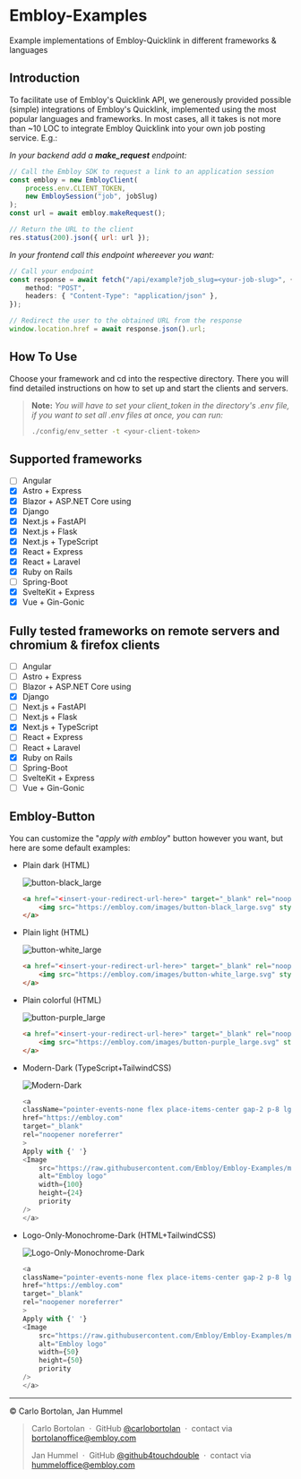 # Embloy-Examples
Example implementations of Embloy-Quicklink in different frameworks &amp; languages

## Introduction

To facilitate use of Embloy's Quicklink API, we generously provided possible (simple) integrations of Embloy's Quicklink, implemented using the most popular languages and frameworks. In most cases, all it takes is not more than ~10 LOC to integrate Embloy Quicklink into your own job posting service.
E.g.:

_In your backend add a **make_request** endpoint:_

```Javascript
// Call the Embloy SDK to request a link to an application session
const embloy = new EmbloyClient(
    process.env.CLIENT_TOKEN,
    new EmbloySession("job", jobSlug)
);
const url = await embloy.makeRequest();

// Return the URL to the client
res.status(200).json({ url: url });
```  

_In your frontend call this endpoint whereever you want:_

```TypeScript
// Call your endpoint
const response = await fetch("/api/example?job_slug=<your-job-slug>", {
    method: "POST",
    headers: { "Content-Type": "application/json" },
});

// Redirect the user to the obtained URL from the response
window.location.href = await response.json().url;
```  

## How To Use

Choose your framework and cd into the respective directory. There you will find detailed instructions on how to set up and start the clients and servers.

> **Note:** _You will have to set your client_token in the directory's .env file, if you want to set all .env files at once, you can run:_
>
> ```bash
> ./config/env_setter -t <your-client-token>
> ```


## Supported frameworks

- [ ] Angular
- [X] Astro + Express
- [X] Blazor + ASP.NET Core using
- [X] Django
- [X] Next.js + FastAPI
- [X] Next.js + Flask
- [X] Next.js + TypeScript
- [X] React + Express
- [X] React + Laravel
- [X] Ruby on Rails
- [ ] Spring-Boot
- [X] SvelteKit + Express
- [X] Vue + Gin-Gonic

## Fully tested frameworks on remote servers and chromium & firefox clients

- [ ] Angular
- [ ] Astro + Express
- [ ] Blazor + ASP.NET Core using
- [X] Django
- [ ] Next.js + FastAPI
- [ ] Next.js + Flask
- [X] Next.js + TypeScript
- [ ] React + Express
- [ ] React + Laravel
- [X] Ruby on Rails
- [ ] Spring-Boot
- [ ] SvelteKit + Express
- [ ] Vue + Gin-Gonic

## Embloy-Button

You can customize the "_apply with embloy_" button however you want, but here are some default examples:

- Plain dark (HTML)
    
    ![button-black_large](https://embloy.com/images/button-black_large.svg)

    ```HTML
    <a href="<insert-your-redirect-url-here>" target="_blank" rel="noopener noreferrer">
        <img src="https://embloy.com/images/button-black_large.svg" style="width: 300px; height: auto;">
    </a>
    ```

- Plain light (HTML)
    
    ![button-white_large](https://embloy.com/images/button-white_large.svg)

    ```HTML
    <a href="<insert-your-redirect-url-here>" target="_blank" rel="noopener noreferrer">
        <img src="https://embloy.com/images/button-white_large.svg" style="width: 300px; height: auto;">
    </a>
    ```

- Plain colorful (HTML)
    
    ![button-purple_large](https://embloy.com/images/button-purple_large.svg)

    ```HTML
    <a href="<insert-your-redirect-url-here>" target="_blank" rel="noopener noreferrer">
        <img src="https://embloy.com/images/button-purple_large.svg" style="width: 300px; height: auto;">
    </a>
    ```

- Modern-Dark (TypeScript+TailwindCSS) 

    ![Modern-Dark](https://github.com/Embloy/Embloy-Examples/assets/106114526/c2ab132b-05f4-484c-8cc1-435e2b9a4090)

    ```TypeScript
    <a
    className="pointer-events-none flex place-items-center gap-2 p-8 lg:pointer-events-auto lg:p-0"
    href="https://embloy.com"
    target="_blank"
    rel="noopener noreferrer"
    >
    Apply with {' '}
    <Image
        src="https://raw.githubusercontent.com/Embloy/Embloy-Examples/main/config/assets/embloy.svg"
        alt="Embloy logo"
        width={100}
        height={24}
        priority
    />
    </a>
    ```

- Logo-Only-Monochrome-Dark (HTML+TailwindCSS)
    
    ![Logo-Only-Monochrome-Dark](https://github.com/Embloy/Embloy-Examples/assets/106114526/243285cb-a6f5-4ff5-8662-9a5ba6b51561)

    ```TypeScript
    <a
    className="pointer-events-none flex place-items-center gap-2 p-8 lg:pointer-events-auto lg:p-0"
    href="https://embloy.com"
    target="_blank"
    rel="noopener noreferrer"
    >
    Apply with {' '}
    <Image
        src="https://raw.githubusercontent.com/Embloy/Embloy-Examples/main/config/assets/logo_black_white.svg"
        alt="Embloy logo"
        width={50}
        height={50}
        priority
    />
    </a>
    ```

---

© Carlo Bortolan, Jan Hummel

> Carlo Bortolan &nbsp;&middot;&nbsp;
> GitHub [@carlobortolan](https://github.com/carlobortolan) &nbsp;&middot;&nbsp;
> contact via [bortolanoffice@embloy.com](mailto:bortolanoffice@embloy.com)
>
> Jan Hummel &nbsp;&middot;&nbsp;
> GitHub [@github4touchdouble](https://github.com/github4touchdouble) &nbsp;&middot;&nbsp;
> contact via [hummeloffice@embloy.com](mailto:hummeloffice@embloy.com)
